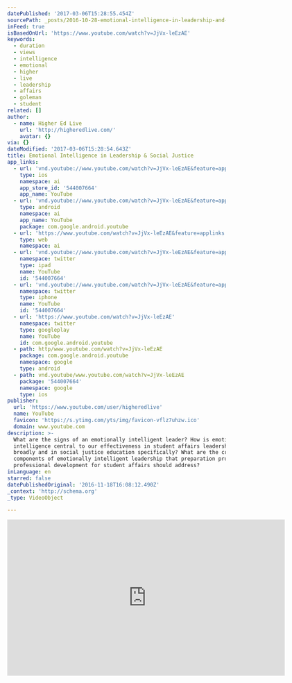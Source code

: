 ```yaml
---
datePublished: '2017-03-06T15:28:55.454Z'
sourcePath: _posts/2016-10-28-emotional-intelligence-in-leadership-and-social-justice.md
inFeed: true
isBasedOnUrl: 'https://www.youtube.com/watch?v=JjVx-leEzAE'
keywords:
  - duration
  - views
  - intelligence
  - emotional
  - higher
  - live
  - leadership
  - affairs
  - goleman
  - student
related: []
author:
  - name: Higher Ed Live
    url: 'http://higheredlive.com/'
    avatar: {}
via: {}
dateModified: '2017-03-06T15:28:54.643Z'
title: Emotional Intelligence in Leadership & Social Justice
app_links:
  - url: 'vnd.youtube://www.youtube.com/watch?v=JjVx-leEzAE&feature=applinks'
    type: ios
    namespace: ai
    app_store_id: '544007664'
    app_name: YouTube
  - url: 'vnd.youtube://www.youtube.com/watch?v=JjVx-leEzAE&feature=applinks'
    type: android
    namespace: ai
    app_name: YouTube
    package: com.google.android.youtube
  - url: 'https://www.youtube.com/watch?v=JjVx-leEzAE&feature=applinks'
    type: web
    namespace: ai
  - url: 'vnd.youtube://www.youtube.com/watch?v=JjVx-leEzAE&feature=applinks'
    namespace: twitter
    type: ipad
    name: YouTube
    id: '544007664'
  - url: 'vnd.youtube://www.youtube.com/watch?v=JjVx-leEzAE&feature=applinks'
    namespace: twitter
    type: iphone
    name: YouTube
    id: '544007664'
  - url: 'https://www.youtube.com/watch?v=JjVx-leEzAE'
    namespace: twitter
    type: googleplay
    name: YouTube
    id: com.google.android.youtube
  - path: http/www.youtube.com/watch?v=JjVx-leEzAE
    package: com.google.android.youtube
    namespace: google
    type: android
  - path: vnd.youtube/www.youtube.com/watch?v=JjVx-leEzAE
    package: '544007664'
    namespace: google
    type: ios
publisher:
  url: 'https://www.youtube.com/user/higheredlive'
  name: YouTube
  favicon: 'https://s.ytimg.com/yts/img/favicon-vflz7uhzw.ico'
  domain: www.youtube.com
description: >-
  What are the signs of an emotionally intelligent leader? How is emotional
  intelligence central to our effectiveness in student affairs leadership
  broadly and in social justice education specifically? What are the critical
  components of emotionally intelligent leadership that preparation programs and
  professional development for student affairs should address?
inLanguage: en
starred: false
datePublishedOriginal: '2016-11-18T16:08:12.490Z'
_context: 'http://schema.org'
_type: VideoObject

---
```

<iframe src="https://cdn.embedly.com/widgets/media.html?src=https%3A%2F%2Fwww.youtube.com%2Fembed%2FJjVx-leEzAE%3Ffeature%3Doembed&amp;url=http%3A%2F%2Fwww.youtube.com%2Fwatch%3Fv%3DJjVx-leEzAE&amp;image=https%3A%2F%2Fi.ytimg.com%2Fvi%2FJjVx-leEzAE%2Fhqdefault.jpg&amp;key=b7d04c9b404c499eba89ee7072e1c4f7&amp;type=text%2Fhtml&amp;schema=youtube" width="640" height="360" scrolling="no" frameborder="0" allowfullscreen="" style=""></iframe>